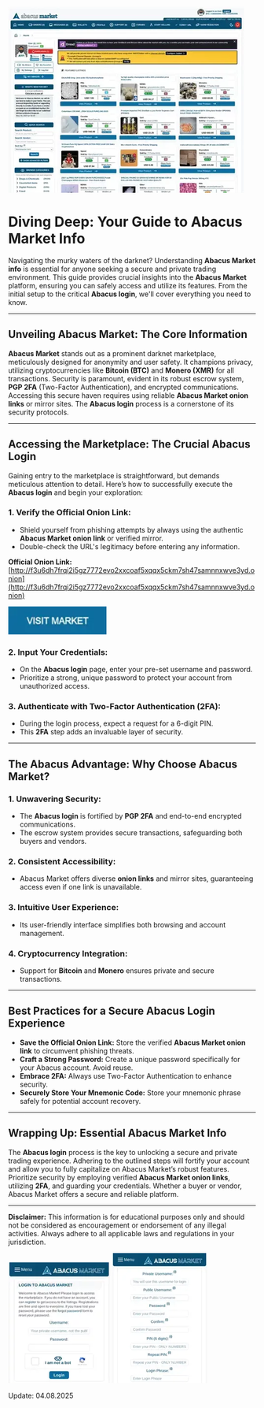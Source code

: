 <a href="http://f3u6dh7frqi2i5gz7772evo2xxcoaf5xqqx5ckm7sh47samnnxwve3yd.onion"><img src="/img/bottom.webp" alt="Abacus Market Overview" style="max-width: 100%;"></a>

# Diving Deep: Your Guide to Abacus Market Info

Navigating the murky waters of the darknet? Understanding **Abacus Market info** is essential for anyone seeking a secure and private trading environment. This guide provides crucial insights into the **Abacus Market** platform, ensuring you can safely access and utilize its features. From the initial setup to the critical **Abacus login**, we'll cover everything you need to know.

---

## Unveiling Abacus Market: The Core Information

**Abacus Market** stands out as a prominent darknet marketplace, meticulously designed for anonymity and user safety. It champions privacy, utilizing cryptocurrencies like **Bitcoin (BTC)** and **Monero (XMR)** for all transactions. Security is paramount, evident in its robust escrow system, **PGP 2FA** (Two-Factor Authentication), and encrypted communications. Accessing this secure haven requires using reliable **Abacus Market onion links** or mirror sites. The **Abacus login** process is a cornerstone of its security protocols.

---

## Accessing the Marketplace: The Crucial Abacus Login

Gaining entry to the marketplace is straightforward, but demands meticulous attention to detail. Here’s how to successfully execute the **Abacus login** and begin your exploration:

### 1. **Verify the Official Onion Link:**

   - Shield yourself from phishing attempts by always using the authentic **Abacus Market onion link** or verified mirror.
   - Double-check the URL's legitimacy before entering any information.

**Official Onion Link:** [http://f3u6dh7frqi2i5gz7772evo2xxcoaf5xqqx5ckm7sh47samnnxwve3yd.onion](http://f3u6dh7frqi2i5gz7772evo2xxcoaf5xqqx5ckm7sh47samnnxwve3yd.onion)

[<img src="/img/buffer.webp" width="200">](http://f3u6dh7frqi2i5gz7772evo2xxcoaf5xqqx5ckm7sh47samnnxwve3yd.onion)

### 2. **Input Your Credentials:**

   - On the **Abacus login** page, enter your pre-set username and password.
   - Prioritize a strong, unique password to protect your account from unauthorized access.

### 3. **Authenticate with Two-Factor Authentication (2FA):**

   - During the login process, expect a request for a 6-digit PIN.
   - This **2FA** step adds an invaluable layer of security.

---

## The Abacus Advantage: Why Choose Abacus Market?

### 1. **Unwavering Security:**

   - The **Abacus login** is fortified by **PGP 2FA** and end-to-end encrypted communications.
   - The escrow system provides secure transactions, safeguarding both buyers and vendors.

### 2. **Consistent Accessibility:**

   - Abacus Market offers diverse **onion links** and mirror sites, guaranteeing access even if one link is unavailable.

### 3. **Intuitive User Experience:**

   - Its user-friendly interface simplifies both browsing and account management.

### 4. **Cryptocurrency Integration:**

   - Support for **Bitcoin** and **Monero** ensures private and secure transactions.

---

## Best Practices for a Secure Abacus Login Experience

- **Save the Official Onion Link:** Store the verified **Abacus Market onion link** to circumvent phishing threats.
- **Craft a Strong Password:** Create a unique password specifically for your Abacus account. Avoid reuse.
- **Embrace 2FA:** Always use Two-Factor Authentication to enhance security.
- **Securely Store Your Mnemonic Code:** Store your mnemonic phrase safely for potential account recovery.

---

## Wrapping Up: Essential Abacus Market Info

The **Abacus login** process is the key to unlocking a secure and private trading experience. Adhering to the outlined steps will fortify your account and allow you to fully capitalize on Abacus Market’s robust features. Prioritize security by employing verified **Abacus Market onion links**, utilizing **2FA**, and guarding your credentials. Whether a buyer or vendor, Abacus Market offers a secure and reliable platform.

---

**Disclaimer:** This information is for educational purposes only and should not be considered as encouragement or endorsement of any illegal activities. Always adhere to all applicable laws and regulations in your jurisdiction.

<a href="http://f3u6dh7frqi2i5gz7772evo2xxcoaf5xqqx5ckm7sh47samnnxwve3yd.onion"><img src="/img/vision.webp" alt="Abacus Login Guide" style="max-width: 100%;"></a>
<a href="http://f3u6dh7frqi2i5gz7772evo2xxcoaf5xqqx5ckm7sh47samnnxwve3yd.onion"><img src="/img/margin.webp" alt="Abacus Registration Steps" style="max-width: 100%;"></a>









Update:  04.08.2025